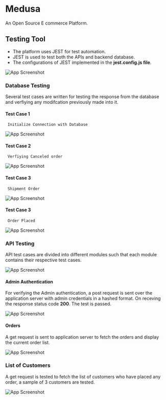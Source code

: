 
# Medusa

An Open Source E commerce Platform.



## Testing Tool
- The platform uses JEST for test automation.
- JEST is used to test both the APIs and backend database.
- The configurations of JEST implemented in the **jest.config.js file**. 

![App Screenshot](/images/jest-config.png)
 
### Database Testing
Several test cases are written for testing the response from the database and verfiying any modifcation previously made into it.
#### Test Case 1
     Initialize Connection with Database

![App Screenshot](/images/tc1.png)

#### Test Case 2
     Verfiying Canceled order

![App Screenshot](/images/tc2.png)

#### Test Case 3
     Shipment Order

![App Screenshot](/images/tc3.png)

#### Test Case 3
     Order Placed

![App Screenshot](/images/tc4.png)

### API Testing
API test cases are divided into different modules such that each module contains their respective test cases.

![App Screenshot](/images/api-test.png)

#### Admin Authentication 
For verifying the Admin authentication, a post request is sent over the application server with admin credentials in a hashed format. On receving the response status code **200**. The test is passed. 

![App Screenshot](/images/admin-auth.png)

#### Orders
A get request is sent to application server to fetch the orders and display the current order list.

![App Screenshot](/images/order.png)

### List of Customers
A get request is tested to fetch the list of customers who have placed any order, a sample of 3 customers are tested.

![App Screenshot](/images/customer.png)



